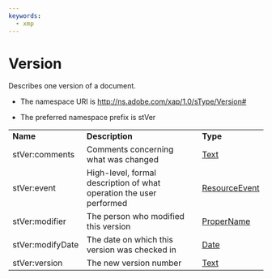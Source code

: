 ```yaml
---
keywords:
  - xmp
---
```


# Version

Describes one version of a document.

- The namespace URI is http://ns.adobe.com/xap/1.0/sType/Version#

- The preferred namespace prefix is stVer

|    |           |    |
|----|-----------|----|
|**Name**|**Description**|**Type**|
|stVer:comments|Comments concerning what was changed  |[Text](./CoreProperties.md#text)|
|stVer:event|High-level, formal description of what operation the user performed  |[ResourceEvent](./ResourceEvent.md)|
|stVer:modifier|The person who modified this version  |[ProperName](./CoreProperties.md#propername)|
|stVer:modifyDate|The date on which this version was checked in  |[Date](./CoreProperties.md#date)|
|stVer:version|The new version number  |[Text](./CoreProperties.md#text)|
